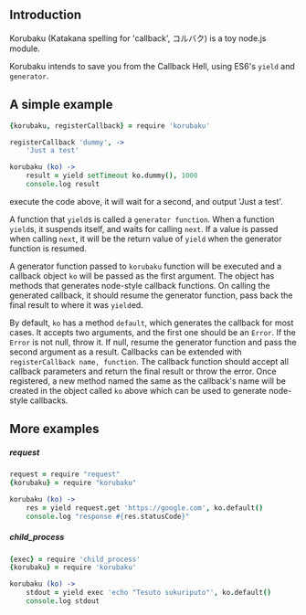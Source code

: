 Introduction
---
Korubaku (Katakana spelling for 'callback', コルバク) is a toy node.js module.

Korubaku intends to save you from the Callback Hell, using ES6's `yield` and `generator`.

A simple example
---
```coffeescript
{korubaku, registerCallback} = require 'korubaku'

registerCallback 'dummy', ->
	'Just a test'

korubaku (ko) ->
	result = yield setTimeout ko.dummy(), 1000
	console.log result
```

execute the code above, it will wait for a second, and output 'Just a test'.

A function that `yield`s is called a `generator function`. When a function `yield`s, it suspends itself, and waits for calling `next`. If a value is passed when calling `next`, it will be the return value of `yield` when the generator function is resumed.

A generator function passed to `korubaku` function will be executed and a callback object `ko` will be passed as the first argument. The object has methods that generates node-style callback functions.
On calling the generated callback, it should resume the generator function, pass back the final result to where it was `yield`ed.

By default, `ko` has a method `default`, which generates the callback for most cases. It accepts two arguments, and the first one should be an `Error`. If the `Error` is not null, throw it. If null, resume the generator function and pass the second argument as a result.
Callbacks can be extended with `registerCallback name, function`. The callback function should accept all callback parameters and return the final result or throw the error. Once registered, a new method named the same as the callback's name will be created in the object called `ko` above which can be used to generate node-style callbacks.

More examples
---
##### request
```coffeescript
request = require "request"
{korubaku} = require "korubaku"

korubaku (ko) ->
	res = yield request.get 'https://google.com', ko.default()
	console.log "response #{res.statusCode}"
```

##### child_process
```coffeescript
{exec} = require 'child_process'
{korubaku} = require 'korubaku'

korubaku (ko) ->
	stdout = yield exec 'echo "Tesuto sukuriputo"', ko.default()
	console.log stdout
```


